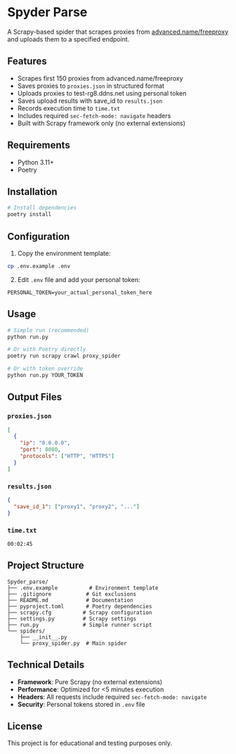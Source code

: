 # Spyder Parse

A Scrapy-based spider that scrapes proxies from [advanced.name/freeproxy](https://advanced.name/freeproxy) and uploads them to a specified endpoint.

## Features

- Scrapes first 150 proxies from advanced.name/freeproxy
- Saves proxies to `proxies.json` in structured format
- Uploads proxies to test-rg8.ddns.net using personal token
- Saves upload results with save_id to `results.json`
- Records execution time to `time.txt`
- Includes required `sec-fetch-mode: navigate` headers
- Built with Scrapy framework only (no external extensions)

## Requirements

- Python 3.11+
- Poetry

## Installation

```bash
# Install dependencies
poetry install
```

## Configuration

1. Copy the environment template:
```bash
cp .env.example .env
```

2. Edit `.env` file and add your personal token:
```
PERSONAL_TOKEN=your_actual_personal_token_here
```

## Usage

```bash
# Simple run (recommended)
python run.py

# Or with Poetry directly
poetry run scrapy crawl proxy_spider

# Or with token override
python run.py YOUR_TOKEN
```

## Output Files

### `proxies.json`
```json
[
  {
    "ip": "0.0.0.0",
    "port": 8080,
    "protocols": ["HTTP", "HTTPS"]
  }
]
```

### `results.json`
```json
{
  "save_id_1": ["proxy1", "proxy2", "..."]
}
```

### `time.txt`
```
00:02:45
```

## Project Structure

```
Spyder_parse/
├── .env.example          # Environment template
├── .gitignore           # Git exclusions
├── README.md            # Documentation
├── pyproject.toml       # Poetry dependencies
├── scrapy.cfg          # Scrapy configuration
├── settings.py         # Scrapy settings
├── run.py              # Simple runner script
└── spiders/
    ├── __init__.py
    └── proxy_spider.py  # Main spider
```

## Technical Details

- **Framework**: Pure Scrapy (no external extensions)
- **Performance**: Optimized for <5 minutes execution
- **Headers**: All requests include required `sec-fetch-mode: navigate`
- **Security**: Personal tokens stored in `.env` file

## License

This project is for educational and testing purposes only.
